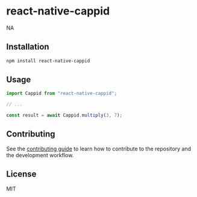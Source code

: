 # react-native-cappid

NA

## Installation

```sh
npm install react-native-cappid
```

## Usage

```js
import Cappid from "react-native-cappid";

// ...

const result = await Cappid.multiply(3, 7);
```

## Contributing

See the [contributing guide](CONTRIBUTING.md) to learn how to contribute to the repository and the development workflow.

## License

MIT

